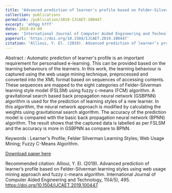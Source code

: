 ```yaml
---
title: "Advanced prediction of learner's profile based on Felder-Silverman learning styles using web usage mining approach and fuzzy c-means algorithm"
collection: publications
permalink: /publication/2019-IJCAET-100447
excerpt: 'ehhgg hfff'
date: 2019-03-09
venue: 'International Journal of Computer Aided Engineering and Technology (IJCAET)'
paperurl: 'https://doi.org/10.1504/IJCAET.2019.100447'
citation: "Allioui, Y. El. (2019). Advanced prediction of learner’s profile based on Felder-Silverman learning styles using web usage mining approach and fuzzy c-means algorithm. International Journal of Computer Aided Engineering and Technology, 11(4/5), 495. https://doi.org/10.1504/IJCAET.2019.100447."
---
```

Abstract : Automatic prediction of learner's profile is an important requirement for personalised e-learning. This can be provided based on the learning behaviours of the learners. In this work, the learning behaviour is captured using the web usage mining technique, preprocessed and converted into the XML format based on sequences of accessing contents. These sequences are mapped to the eight categories of Felder-Silverman learning style model (FSLSM) using fuzzy c-means (FCM) algorithm. A gravitational search based back propagation neural network (GSBPNN) algorithm is used for the prediction of learning styles of a new learner. In this algorithm, the neural network approach is modified by calculating the weights using gravitational search algorithm. The accuracy of the prediction model is compared with the basic back propagation neural network (BPNN) algorithm. The result shows that the captured data is labelled as per FSLSM and the accuracy is more in GSBPNN as compare to BPNN.

Keywords : Learner's Profile; Felder Silverman Learning Styles; Web Usage Mining; Fuzzy C-Means Algorithm.

[Download paper here](files/paper1.pdf)

Recommended citation: Allioui, Y. El. (2019). Advanced prediction of learner’s profile based on Felder-Silverman learning styles using web usage mining approach and fuzzy c-means algorithm. International Journal of Computer Aided Engineering and Technology, 11(4/5), 495. https://doi.org/10.1504/IJCAET.2019.100447.
